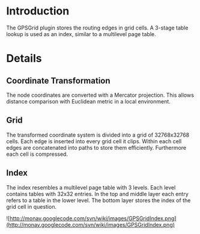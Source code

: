 # Introduction #

The GPSGrid plugin stores the routing edges in grid cells. A 3-stage table lookup is used as an index, similar to a multilevel page table.

# Details #

## Coordinate Transformation ##

The node coordinates are converted with a Mercator projection. This allows distance comparison with Euclidean metric in a local environment.

## Grid ##

The transformed coordinate system is divided into a grid of 32768x32768 cells. Each edge is inserted into every grid cell it clips. Within each cell edges are concatenated into paths to store them efficiently. Furthermore each cell is compressed.

## Index ##

The index resembles a multilevel page table with 3 levels. Each level contains tables with 32x32 entries. In the top and middle layer each entry refers to a table in the lower level. The bottom layer stores the index of the grid cell in question.

![http://monav.googlecode.com/svn/wiki/images/GPSGridIndex.png](http://monav.googlecode.com/svn/wiki/images/GPSGridIndex.png)
